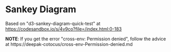 # Sankey Diagram

Based on "d3-sankey-diagram-quick-test" at https://codesandbox.io/s/4v9co?file=/index.html:0-183

**NOTE**: If you get the error "cross-env: Permission denied", follow the advice at https://deepak-cotocus/cross-env-Permission-denied.md

